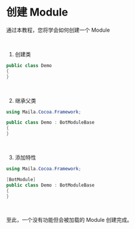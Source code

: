 # 创建 Module

通过本教程，您将学会如何创建一个 Module

<br>

1. 创建类
```C#
public class Demo
{
}
```

<br>

2. 继承父类
```C#
using Maila.Cocoa.Framework;

public class Demo : BotModuleBase
{
}
```

<br>

3. 添加特性
```C#
using Maila.Cocoa.Framework;

[BotModule]
public class Demo : BotModuleBase
{
}
```

<br>

至此，一个没有功能但会被加载的 Module 创建完成。